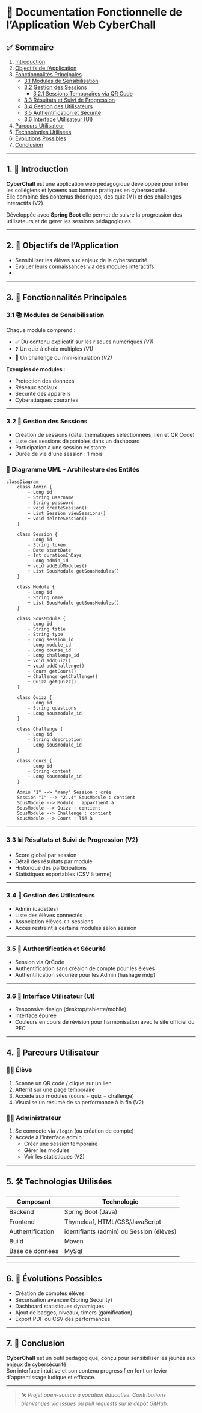 # 📄 Documentation Fonctionnelle de l’Application Web **CyberChall**

## ✅ Sommaire

1. [Introduction](#1-🎯-introduction)  
2. [Objectifs de l’Application](#2-🎯-objectifs-de-lapplication)  
3. [Fonctionnalités Principales](#3-🧩-fonctionnalités-principales)  
   - [3.1 Modules de Sensibilisation](#31-📚-modules-de-sensibilisation)  
   - [3.2 Gestion des Sessions](#32-🧭-gestion-des-sessions)  
     - [3.2.1 Sessions Temporaires via QR Code](#321-sessions-temporaires-via-qr-code)  
   - [3.3 Résultats et Suivi de Progression](#33-📊-résultats-et-suivi-de-progression)  
   - [3.4 Gestion des Utilisateurs](#34-👥-gestion-des-utilisateurs)  
   - [3.5 Authentification et Sécurité](#35-🔐-authentification-et-sécurité)  
   - [3.6 Interface Utilisateur (UI)](#36-🎨-interface-utilisateur-ui)  
4. [Parcours Utilisateur](#4-👣-parcours-utilisateur)  
5. [Technologies Utilisées](#5-🛠-technologies-utilisées)  
6. [Évolutions Possibles](#6-🚀-évolutions-possibles)  
7. [Conclusion](#7-🧩-conclusion)

---

## 1. 🎯 Introduction

**CyberChall** est une application web pédagogique développée pour initier les collégiens et lycéens aux bonnes pratiques en cybersécurité.  
Elle combine des contenus théoriques, des quiz (V1) et des challenges interactifs (V2).

Développée avec **Spring Boot** elle permet de suivre la progression des utilisateurs et de gérer les sessions pédagogiques.

---

## 2. 🎯 Objectifs de l’Application

- Sensibiliser les élèves aux enjeux de la cybersécurité.  
- Évaluer leurs connaissances via des modules interactifs.  
-   

---

## 3. 🧩 Fonctionnalités Principales

### 3.1 📚 Modules de Sensibilisation

Chaque module comprend :  
- ✅ Du contenu explicatif sur les risques numériques *(V1)*  
- ❓ Un quiz à choix multiples *(V1)*  
- 🔐 Un challenge ou mini-simulation *(V2)*  

**Exemples de modules :**
- Protection des données  
- Réseaux sociaux  
- Sécurité des appareils  
- Cyberattaques courantes  

---

### 3.2 🧭 Gestion des Sessions

- Création de sessions (date, thématiques sélectionnées, lien et QR Code)  
- Liste des sessions disponibles dans un dashboard  
- Participation à une session existante  
- Durée de vie d'une session : 1 mois  

### 🔧 Diagramme UML - Architecture des Entités

```mermaid
classDiagram
    class Admin {
        - Long id
        - String username
        - String password
        + void createSession()
        + List Session viewSessions()
        + void deleteSession()
    }

    class Session {
        - Long id
        - String token
        - Date startDate
        - Int durationInDays
        - Long admin_id
        + void addSubModules()
        + List SousModule getSousModules()
    }

    class Module {
        - Long id
        - String name
        + List SousModule getSousModules()
    }

    class SousModule {
        - Long id
        - String title
        - String type
        - Long session_id
        - Long module_id
        - Long course_id
        - Long challenge_id
        + void addQuiz()
        + void addChallenge()
        + Cours getCours()
        + Challenge getChallenge()
        + Quizz getQuizz()
    }

    class Quizz {
        - Long id
        - String questions
        - Long sousmodule_id
    }

    class Challenge {
        - Long id
        - String description
        - Long sousmodule_id
    }

    class Cours {
        - Long id
        - String content
        - Long sousmodule_id
    }

    Admin "1" --> "many" Session : crée  
    Session "1" --> "2..4" SousModule : contient  
    SousModule --> Module : appartient à  
    SousModule --> Quizz : contient  
    SousModule --> Challenge : contient  
    SousModule --> Cours : lié à  
```

---

### 3.3 📊 Résultats et Suivi de Progression (V2)

- Score global par session  
- Détail des résultats par module  
- Historique des participations  
- Statistiques exportables (CSV à terme)  

---

### 3.4 👥 Gestion des Utilisateurs

- Admin (cadettes) 
- Liste des élèves connectés  
- Association élèves ↔ sessions  
- Accès restreint à certains modules selon session  

---

### 3.5 🔐 Authentification et Sécurité

- Session via QrCode 
- Authentification sans créaion de compte pour les élèves 
- Authentification sécuriée pour les Admin (hashage mdp) 

---

### 3.6 🎨 Interface Utilisateur (UI)

- Responsive design (desktop/tablette/mobile)  
- Interface épurée 
- Couleurs en cours de révision pour harmonisation avec le site officiel du PEC  

---

## 4. 👣 Parcours Utilisateur

### 👩‍🎓 Élève

1. Scanne un QR code / clique sur un lien  
2. Atterrit sur une page temporaire  
3. Accède aux modules (cours + quiz + challenge)  
4. Visualise un résumé de sa performance à la fin (V2)

### 👨‍🏫 Administrateur

1. Se connecte via `/login`  (ou création de compte)
2. Accède à l’interface admin :  
   - Créer une session temporaire  
   - Gérer les modules  
   - Voir les statistiques (V2)

---

## 5. 🛠 Technologies Utilisées

| Composant        | Technologie         |
|------------------|---------------------|
| Backend          | Spring Boot (Java)  |
| Frontend         | Thymeleaf, HTML/CSS/JavaScript |
| Authentification | identifiants (admin) ou Session (élèves) |
| Build            | Maven               |
| Base de données  | MySql |

---

## 6. 🚀 Évolutions Possibles

- Création de comptes élèves  
- Sécurisation avancée (Spring Security)  
- Dashboard statistiques dynamiques  
- Ajout de badges, niveaux, timers (gamification)  
- Export PDF ou CSV des performances  

---

## 7. 🧩 Conclusion

**CyberChall** est un outil pédagogique, conçu pour sensibiliser les jeunes aux enjeux de cybersécurité.  
Son interface intuitive et son contenu progressif en font un levier d'apprentissage ludique et efficace.

---

> 🛠 *Projet open-source à vocation éducative. Contributions bienvenues via issues ou pull requests sur le dépôt GitHub.*
